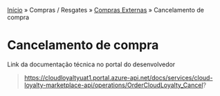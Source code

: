 [Início](/readme.md) &raquo; Compras / Resgates &raquo; [Compras Externas](/purchase/external.md) &raquo; Cancelamento de compra

# Cancelamento de compra

Link da documentação técnica no portal do desenvolvedor

> https://cloudloyaltyuat1.portal.azure-api.net/docs/services/cloud-loyalty-marketplace-api/operations/OrderCloudLoyalty_Cancel?
